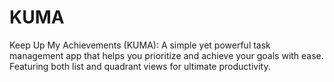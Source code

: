 # KUMA
Keep Up My Achievements (KUMA): A simple yet powerful task management app that helps you prioritize and achieve your goals with ease. Featuring both list and quadrant views for ultimate productivity.
